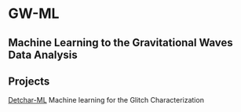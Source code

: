 # GW-ML
 Machine Learning to the Gravitational Waves Data Analysis
---

## Projects
[Detchar-ML](detchar)
Machine learning for the Glitch Characterization


